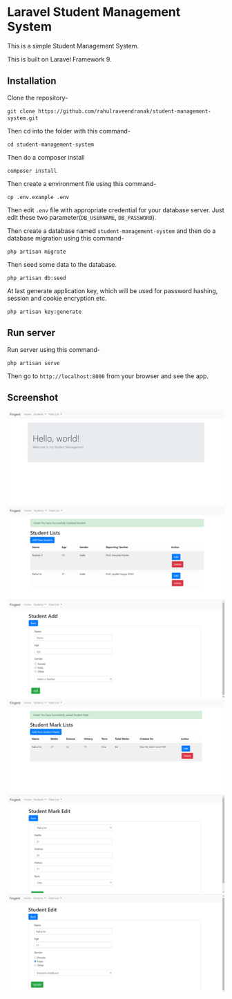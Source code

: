# Laravel Student Management System

This is a simple Student Management System.

This is built on Laravel Framework 9.

## Installation

Clone the repository-
```
git clone https://github.com/rahulraveendranak/student-management-system.git
```

Then cd into the folder with this command-
```
cd student-management-system
```

Then do a composer install
```
composer install
```

Then create a environment file using this command-
```
cp .env.example .env
```

Then edit `.env` file with appropriate credential for your database server. Just edit these two parameter(`DB_USERNAME`, `DB_PASSWORD`).

Then create a database named `student-management-system` and then do a database migration using this command-
```
php artisan migrate
```

Then seed some data to the database.
```
php artisan db:seed
```

At last generate application key, which will be used for password hashing, session and cookie encryption etc.
```
php artisan key:generate
```

## Run server

Run server using this command-
```
php artisan serve
```

Then go to `http://localhost:8000` from your browser and see the app.



## Screenshot

![Landing Page](https://github.com/rahulraveendranak/student-management-system/blob/main/screenshot/1.png)
![Student List Page](https://github.com/rahulraveendranak/student-management-system/blob/main/screenshot/2.png)
![Student Add Page](https://github.com/rahulraveendranak/student-management-system/blob/main/screenshot/3.png)
![Student Mark List Page](https://github.com/rahulraveendranak/student-management-system/blob/main/screenshot/4.png)
![Student Mark Edit Page](https://github.com/rahulraveendranak/student-management-system/blob/main/screenshot/5.png)
![STudent Edit Page](https://github.com/rahulraveendranak/student-management-system/blob/main/screenshot/6.png)
